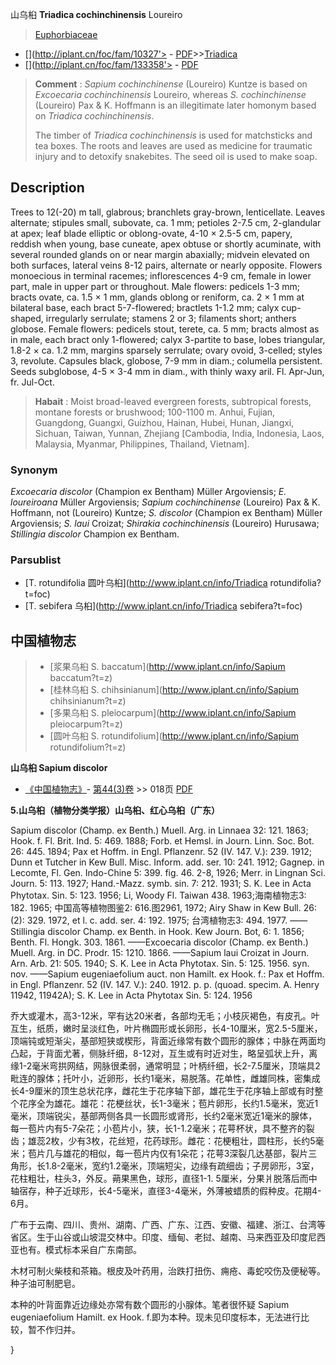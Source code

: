 山乌桕 **Triadica cochinchinensis** Loureiro

> [Euphorbiaceae](http://www.iplant.cn/info/Euphorbiaceae?t=foc)
* [](http://iplant.cn/foc/fam/10327'> - [PDF](http://iplant.cn/foc/pdf/Euphorbiaceae.pdf)>>[Triadica](http://www.iplant.cn/info/Triadica?t=foc)
* [](http://iplant.cn/foc/fam/133358'> - [PDF](http://www.iplant.cn/foc/pdf/Triadica.pdf)

> **Comment** : 
> *Sapium cochinchinense* (Loureiro) Kuntze is based on *Excoecaria cochinchinensis* Loureiro, whereas *S. cochinchinense* (Loureiro) Pax & K. Hoffmann is an illegitimate later homonym based on *Triadica cochinchinensis*.
>
> The timber of *Triadica cochinchinensis* is used for matchsticks and tea boxes. The roots and leaves are used as medicine for traumatic injury and to detoxify snakebites. The seed oil is used to make soap.

## Description

Trees to 12(-20) m tall, glabrous; branchlets gray-brown, lenticellate. Leaves alternate; stipules small, subovate, ca. 1 mm; petioles 2-7.5 cm, 2-glandular at apex; leaf blade elliptic or oblong-ovate, 4-10 × 2.5-5 cm, papery, reddish when young, base cuneate, apex obtuse or shortly acuminate, with several rounded glands on or near margin abaxially; midvein elevated on both surfaces, lateral veins 8-12 pairs, alternate or nearly opposite. Flowers monoecious in terminal racemes; inflorescences 4-9 cm, female in lower part, male in upper part or throughout. Male flowers: pedicels 1-3 mm; bracts ovate, ca. 1.5 × 1 mm, glands oblong or reniform, ca. 2 × 1 mm at bilateral base, each bract 5-7-flowered; bractlets 1-1.2 mm; calyx cup-shaped, irregularly serrulate; stamens 2 or 3; filaments short; anthers globose. Female flowers: pedicels stout, terete, ca. 5 mm; bracts almost as in male, each bract only 1-flowered; calyx 3-partite to base, lobes triangular, 1.8-2 × ca. 1.2 mm, margins sparsely serrulate; ovary ovoid, 3-celled; styles 3, revolute. Capsules black, globose, 7-9 mm in diam.; columella persistent. Seeds subglobose, 4-5 × 3-4 mm in diam., with thinly waxy aril. Fl. Apr-Jun, fr. Jul-Oct.

> **Habait** : 
> Moist broad-leaved evergreen forests, subtropical forests, montane forests or brushwood; 100-1100 m. Anhui, Fujian, Guangdong, Guangxi, Guizhou, Hainan, Hubei, Hunan, Jiangxi, Sichuan, Taiwan, Yunnan, Zhejiang [Cambodia, India, Indonesia, Laos, Malaysia, Myanmar, Philippines, Thailand, Vietnam].

### Synonym
*Excoecaria discolor* (Champion ex Bentham) Müller Argoviensis; *E. loureiroana* Müller Argoviensis; *Sapium cochinchinense* (Loureiro) Pax & K. Hoffmann, not (Loureiro) Kuntze; *S. discolor* (Champion ex Bentham) Müller Argoviensis; *S. laui* Croizat; *Shirakia cochinchinensis* (Loureiro) Hurusawa; *Stillingia discolor* Champion ex Bentham.

### Parsublist

* [T.  rotundifolia  圆叶乌桕](http://www.iplant.cn/info/Triadica rotundifolia?t=foc)
* [T.  sebifera  乌桕](http://www.iplant.cn/info/Triadica sebifera?t=foc)

## 中国植物志

> * [浆果乌桕  S.  baccatum](http://www.iplant.cn/info/Sapium baccatum?t=z)
> * [桂林乌桕  S.  chihsinianum](http://www.iplant.cn/info/Sapium chihsinianum?t=z)
> * [多果乌桕  S.  pleiocarpum](http://www.iplant.cn/info/Sapium pleiocarpum?t=z)
> * [圆叶乌桕  S.  rotundifolium](http://www.iplant.cn/info/Sapium rotundifolium?t=z)

**山乌桕 Sapium discolor**

* [《中国植物志》](http://www.iplant.cn/frps)- [第44(3)卷](http://www.iplant.cn/frps/vol/44(3)) >> 018页 [PDF](http://www.iplant.cn/frps/pdf/44(3)/018.PDF)

**5.山乌桕（植物分类学报）山乌桕、红心乌桕（广东）**

Sapium discolor (Champ. ex Benth.) Muell. Arg. in Linnaea 32: 121. 1863; Hook. f. Fl. Brit. Ind. 5: 469. 1888; Forb. et Hemsl. in Journ. Linn. Soc. Bot. 26: 445. 1894; Pax et Hoffm. in Engl. Pflanzenr. 52 (IV. 147. V.): 239. 1912; Dunn et Tutcher in Kew Bull. Misc. Inform. add. ser. 10: 241. 1912; Gagnep. in Lecomte, Fl. Gen. Indo-Chine 5: 399. fig. 46. 2-8, 1926; Merr. in Lingnan Sci. Journ. 5: 113. 1927; Hand.-Mazz. symb. sin. 7: 212. 1931; S. K. Lee in Acta Phytotax. Sin. 5: 123. 1956; Li, Woody Fl. Taiwan 438. 1963;海南植物志3: 182. 1965; 中国高等植物图鉴2: 616.图2961, 1972; Airy Shaw in Kew Bull. 26: (2): 329. 1972, et l. c. add. ser. 4: 192. 1975; 台湾植物志3: 494. 1977. ——Stillingia discolor Champ. ex Benth. in Hook. Kew Journ. Bot, 6: 1. 1856; Benth. Fl. Hongk. 303. 1861. ——Excoecaria discolor (Champ. ex Benth.) Muell. Arg. in DC. Prodr. 15: 1210. 1866. ——Sapium laui Croizat in Journ. Arn. Arb. 21: 505. 1940; S. K. Lee in Acta Phytotax. Sin. 5: 125. 1956. syn. nov. ——Sapium eugeniaefolium auct. non Hamilt. ex Hook. f.: Pax et Hoffm. in Engl. Pflanzenr. 52 (IV. 147. V.): 240. 1912. p. p. (quoad. specim. A. Henry 11942, 11942A); S. K. Lee in Acta Phytotax Sin. 5: 124. 1956

乔大或灌木，高3-12米，罕有达20米者，各部均无毛；小枝灰褐色，有皮孔。叶 互生，纸质，嫩时呈淡红色，叶片椭圆形或长卵形，长4-10厘米，宽2.5-5厘米，顶端钝或短渐尖，基部短狭或楔形，背面近缘常有数个圆形的腺体；中脉在两面均凸起，于背面尤著，侧脉纤细，8-12对，互生或有时近对生，略呈弧状上升，离缘1-2毫米弯拱网结，网脉很柔弱，通常明显；叶柄纤细，长2-7.5厘米，顶端具2毗连的腺体；托叶小，近卵形，长约1毫米，易脱落。花单性，雌雄同株，密集成长4-9厘米的顶生总状花序，雌花生于花序轴下部，雄花生于花序轴上部或有时整个花序全为雄花。雄花：花梗丝状，长1-3毫米；苞片卵形，长约1.5毫米，宽近1毫米，顶端锐尖，基部两侧各具一长圆形或肾形，长约2毫米宽近1毫米的腺体，每一苞片内有5-7朵花；小苞片小，狭，长1-1.2毫米；花萼杯状，具不整齐的裂齿；雄蕊2枚，少有3枚，花丝短，花药球形。雌花：花梗粗壮，圆柱形，长约5毫米；苞片几与雄花的相似，每一苞片内仅有1朵花；花萼3深裂几达基部，裂片三角形，长1.8-2毫米，宽约1.2毫米，顶端短尖，边缘有疏细齿；子房卵形，3室，花柱粗壮，柱头3，外反。蒴果黑色，球形，直径1-1. 5厘米，分果爿脱落后而中轴宿存，种子近球形，长4-5毫米，直径3-4毫米，外薄被蜡质的假种皮。花期4-6月。

广布于云南、四川、贵州、湖南、广西、广东、江西、安徽、福建、浙江、台湾等省区。生于山谷或山坡混交林中。印度、缅甸、老挝、越南、马来西亚及印度尼西亚也有。模式标本采自广东南部。

木材可制火柴枝和茶箱。根皮及叶药用，治跌打扭伤、痈疮、毒蛇咬伤及便秘等。种子油可制肥皂。

本种的叶背面靠近边缘处亦常有数个圆形的小腺体。笔者很怀疑 Sapium eugeniaefolium Hamilt. ex Hook. f.即为本种。现未见印度标本，无法进行比较，暂不作归并。

}